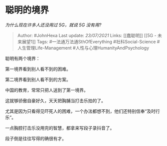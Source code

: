 # 聪明的境界
*为什么现在许多人还没用过 5G，就说 5G 没有用?*

> Author: #JohnHexa
Last update: *23/07/2021* 
Links: [[蠢聪明]] [[5G - 未来展望1]]
Tags: #一法通万法通SthOfEverything #社科Social-Science #人生管理Life-Management #人性与心理HumanityAndPsychology 

 
聪明有两个境界：

第一境界看到别人看不到的困难。

第二境界看到别人看不到的方案。

中国的教育，常常只把人送到了第一境界。

这就够骄傲自豪好久，天天把胸脯当打击乐拍的了。

尤其是因为只看得见吓死人的困难，一个办法都想不到，他们还特别信奉“及时行乐”。

一点胸腔打击乐没用完的智慧，都拿来写段子录抖音了。

段子倒是往往写得的确很有才。



